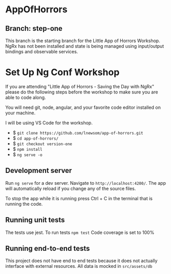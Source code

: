 # AppOfHorrors

## Branch: step-one
This branch is the starting branch for the Little App of Horrors Workshop. NgRx has not been installed and state is being managed using input/output bindings and observable services.

# Set Up Ng Conf Workshop
If you are attending "Little App of Horrors - Saving the Day with NgRx" please do the following steps before the workshop to make sure you are able to code along. 

You will need git, node, angular, and your favorite code editor installed on your machine. 

I will be using VS Code for the workshop.

* $ `git clone https://github.com/lnewsom/app-of-horrors.git`
* $ `cd app-of-horrors/`
* $ `git checkout version-one`
* $ `npm install`
* $ `ng serve -o`

## Development server

Run `ng serve` for a dev server. Navigate to `http://localhost:4200/`. The app will automatically reload if you change any of the source files. 

To stop the app while it is running press Ctrl + C in the terminal that is running the code.

## Running unit tests

The tests use jest. To run tests `npm test` 
Code coverage is set to 100%

## Running end-to-end tests

This project does not have end to end tests because it does not actually interface with external resources. All data is mocked in `src/assets/db`
